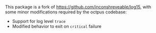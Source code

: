 This package is a fork of https://github.com/inconshreveable/log15, with some
minor modifications required by the octpus codebase:

 * Support for log level `trace`
 * Modified behavior to exit on `critical` failure
